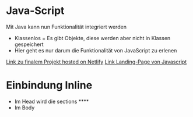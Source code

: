 <h1>Java-Script</h1>

Mit Java kann nun Funktionalität integriert werden


- Klassenlos = Es gibt Objekte, diese werden aber nicht in Klassen gespeichert
- Hier geht es nur darum die Funktionalität von JavaScript zu erlenen

[Link zu finalem Projekt hosted on Netlify](https://determined-varahamihira-d7b5b4.netlify.app/03_js/3.15+reaktionstester)
[Link Landing-Page von Javascript](https://determined-varahamihira-d7b5b4.netlify.app/)


# Einbindung Inline
- Im Head wird die sections ****
- Im Body
